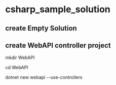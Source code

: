 # csharp_sample_solution


## create Empty Solution

## create WebAPI controller project

mkdir WebAPI

cd WebAPI

dotnet new webapi --use-controllers




